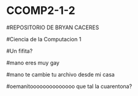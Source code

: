 # CCOMP2-1-2

#REPOSITORIO DE BRYAN CACERES

#Ciencia de la Computacion 1

#Un fifita?

#mano eres muy gay 

#mano te cambie tu archivo desde mi casa 

#oemanitoooooooooooooo que tal la cuarentona?